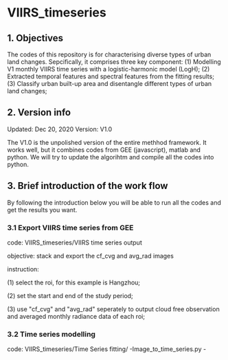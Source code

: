 # VIIRS_timeseries

## 1. Objectives

The codes of this repository is for characterising diverse types of urban land changes. Sepcifically, it comprises three key component:
(1) Modelling V1 monthly VIIRS time series with a logistic-harmonic model (LogH);
(2) Extracted temporal features and spectral features from the fitting results;
(3) Classify urban built-up area and disentangle different types of urban land changes;

## 2. Version info

Updated: Dec 20, 2020
Version: V1.0

The V1.0 is the unpolished version of the entire methhod framework. It works well, but it combines codes from GEE (javascript), matlab and python. We will try to update the algorihtm and compile all the codes into python.

## 3. Brief introduction of the work flow

By following the introduction below you will be able to run all the codes and get the results you want.

### 3.1 Export VIIRS time series from GEE

code: VIIRS_timeseries/VIIRS time series output

objective: stack and export the cf_cvg and avg_rad images

instruction: 

(1) select the roi, for this example is Hangzhou;

(2) set the start and end of the study period;

(3) use "cf_cvg" and "avg_rad" seperately to output cloud free observation and averaged monthly radiance data of each roi;


### 3.2 Time series modelling 
code: VIIRS_timeseries/Time Series fitting/
      -Image_to_time_series.py
      -
      
